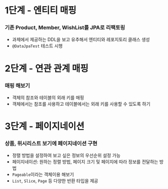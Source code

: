 # 1단계 - 엔티티 매핑
### 기존 Product, Member, WishList를 JPA로 리팩토링
- 과제에서 제공하는 DDL을 보고 유추해서 엔티티와 레포지토리 클래스 생성
- `@DataJpaTest` 테스트 시행

# 2단계 - 연관 관계 매핑
### 매핑 해보기
- 객체의 참조와 테이블의 외래 키를 매핑
- 객체에서는 참조를 사용하고 테이블에서는 외래 키를 사용할 수 있도록 하기

# 3단계 - 페이지네이션
### 상품, 위시리스트 보기에 페이지네이션 구현
- 정렬 방법을 설정하여 보고 싶은 정보의 우선순위 설정 가능
- 페이지네이션: 원하는 정렬 방법, 페이지 크기 및 페이지에 따라 정보를 전달하는 방법
- `Pageable`이라는 객체이용 해보기
- `List`, `Slice`, `Page` 등 다양한 반환 타입을 제공